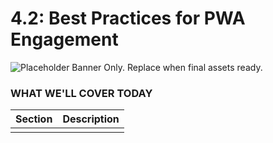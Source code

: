# 4.2: Best Practices for PWA Engagement

![Placeholder Banner Only. Replace when final assets ready.](_media/day-02.png)

### WHAT WE'LL COVER TODAY

| Section | Description |
| ------- | ----------- |
| | |